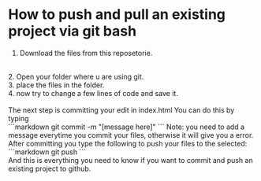 # How to push and pull an existing project via git bash

1. Download the files from this reposetorie.
<br/>
2. Open your folder where u are using git.
<br/>
3. place the files in the folder.
<br/>
4. now try to change a few lines of code and save it.
<br/>
<br/>
The next step is committing your edit in index.html You can do this by typing
<br/>
```markdown
git commit -m "[message here]"
```
Note: you need to add a message everytime you commit your files, otherwise it will give you a error.
<br/>
After committing you type the following to push your files to the selected:
```markdown
git push
```
<br/>
And this is everything you need to know if you want to commit and push an existing project to github.
